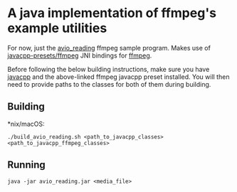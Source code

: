 # A java implementation of ffmpeg's example utilities

For now, just the [avio_reading](https://github.com/FFmpeg/FFmpeg/blob/n3.4.2/doc/examples/avio_reading.c) ffmpeg sample program. Makes use of [javacpp-presets/ffmpeg](https://github.com/bytedeco/javacpp-presets/tree/master/ffmpeg) JNI bindings for [ffmpeg](https://www.ffmpeg.org/).

Before following the below building instructions, make sure you have [javacpp](https://github.com/bytedeco/javacpp) and the above-linked ffmpeg javacpp preset installed. You will then need to provide paths to the classes for both of them during building.

## Building 

*nix/macOS:

`./build_avio_reading.sh <path_to_javacpp_classes> <path_to_javacpp_ffmpeg_classes>`

## Running

`java -jar avio_reading.jar <media_file>`
